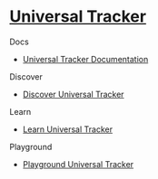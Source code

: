 # [Universal Tracker]()

Docs

 - [Universal Tracker Documentation](https://doc.sitecore.com/en/developers/93/sitecore-experience-platform/universal-tracker.html)

Discover

 - [Discover Universal Tracker]()

Learn

 - [Learn Universal Tracker]()

Playground

 - [Playground Universal Tracker]()